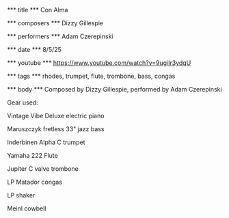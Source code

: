 *** title ***
Con Alma

*** composers ***
Dizzy Gillespie

*** performers ***
Adam Czerepinski

*** date ***
8/5/25

*** youtube ***
https://www.youtube.com/watch?v=9ugiIr3ydqU

*** tags ***
rhodes, trumpet, flute, trombone, bass, congas

*** body ***
Composed by Dizzy Gillespie, performed by Adam Czerepinski

Gear used:

Vintage Vibe Deluxe electric piano

Maruszczyk fretless 33" jazz bass

Inderbinen Alpha C trumpet

Yamaha 222 Flute

Jupiter C valve trombone

LP Matador congas

LP shaker

Meinl cowbell